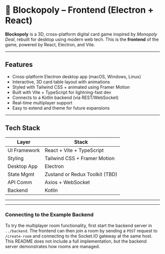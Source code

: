 # 🎲 Blockopoly – Frontend (Electron + React)

**Blockopoly** is a 3D, cross-platform digital card game inspired by _Monopoly Deal_, rebuilt for desktop using modern web tech. This is the **frontend** of the game, powered by React, Electron, and Vite.

---

## Features

- Cross-platform Electron desktop app (macOS, Windows, Linux)
- Interactive, 3D card table layout with animations
- Styled with Tailwind CSS + animated using Framer Motion
- Built with Vite + TypeScript for lightning-fast dev
- Connects to a Kotlin backend (via REST/WebSocket)
- Real-time multiplayer support
- Easy to extend and theme for future expansions

---

## Tech Stack

| Layer        | Stack                          |
| ------------ | ------------------------------ |
| UI Framework | React + Vite + TypeScript      |
| Styling      | Tailwind CSS + Framer Motion   |
| Desktop App  | Electron                       |
| State Mgmt   | Zustand or Redux Toolkit (TBD) |
| API Comm     | Axios + WebSocket              |
| Backend      | Kotlin                         |

---

---

### Connecting to the Example Backend

To try the multiplayer room functionality, first start the backend server in `../backend`. The frontend can then join a room by sending a `POST` request to `/create-room` and connecting to the Socket.IO gateway at the same host. This README does not include a full implementation, but the backend server demonstrates how rooms are managed.

